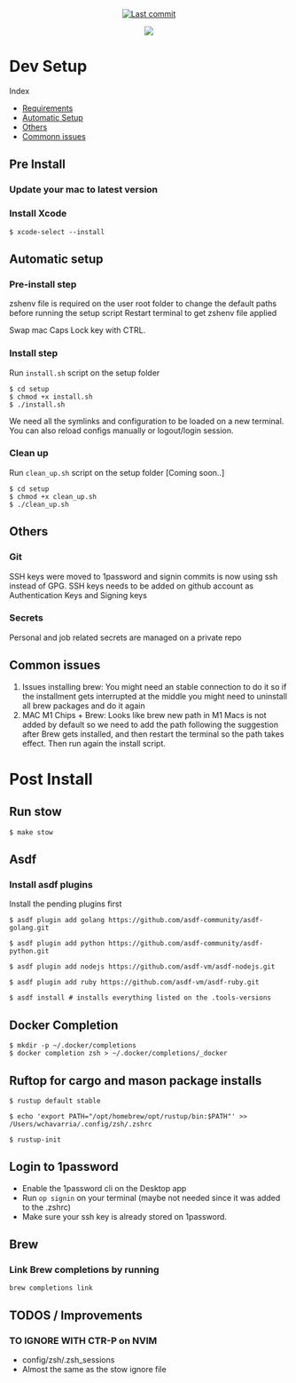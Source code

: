 <div align="center">

<a href="">
  <img alt="Last commit" src="https://img.shields.io/github/last-commit/wchavarria03/dotfiles?logo=git&style=for-the-badge"/>
</a>

[![](https://img.shields.io/badge/Neovim-0.10.1+-blueviolet.svg?style=for-the-badge&logo=Neovim)](https://github.com/neovim/neovim)

</div>

# Dev Setup

Index

- [Requirements](https://github.com/wchavarria03/dotfiles#Requirements)
- [Automatic Setup](https://github.com/wchavarria03/dotfiles#Automatic-setup)
- [Others](https://github.com/wchavarria03/dotfiles#Others)
- [Commonn issues](https://github.com/wchavarria03/dotfiles#Common-issues)

## Pre Install

### Update your mac to latest version

### Install Xcode

```
$ xcode-select --install
```

## Automatic setup

### Pre-install step

zshenv file is required on the user root folder to change the default paths before running the setup script
Restart terminal to get zshenv file applied

Swap mac Caps Lock key with CTRL.

### Install step

Run `install.sh` script on the setup folder

```
$ cd setup
$ chmod +x install.sh
$ ./install.sh
```

We need all the symlinks and configuration to be loaded on a new terminal.
You can also reload configs manually or logout/login session.

### Clean up

Run `clean_up.sh` script on the setup folder [Coming soon..]

```
$ cd setup
$ chmod +x clean_up.sh
$ ./clean_up.sh
```

## Others

### Git

SSH keys were moved to 1password and signin commits is now using ssh instead of GPG.
SSH keys needs to be added on github account as Authentication Keys and Signing keys

### Secrets

Personal and job related secrets are managed on a private repo

## Common issues

1. Issues installing brew: You might need an stable connection to do it so if the installment gets interrupted at the middle you might need to uninstall all brew packages and do it again
2. MAC M1 Chips + Brew: Looks like brew new path in M1 Macs is not added by default so we need to add the path following the suggestion after Brew gets installed, and then restart the terminal so the path takes effect. Then run again the install script.

# Post Install

## Run stow

```
$ make stow
```

## Asdf

### Install asdf plugins

Install the pending plugins first

```
$ asdf plugin add golang https://github.com/asdf-community/asdf-golang.git

$ asdf plugin add python https://github.com/asdf-community/asdf-python.git

$ asdf plugin add nodejs https://github.com/asdf-vm/asdf-nodejs.git

$ asdf plugin add ruby https://github.com/asdf-vm/asdf-ruby.git

$ asdf install # installs everything listed on the .tools-versions

```

## Docker Completion

```
$ mkdir -p ~/.docker/completions
$ docker completion zsh > ~/.docker/completions/_docker
```


## Ruftop for cargo and mason package installs
```
$ rustup default stable

$ echo 'export PATH="/opt/homebrew/opt/rustup/bin:$PATH"' >> /Users/wchavarria/.config/zsh/.zshrc

$ rustup-init
```

## Login to 1password

- Enable the 1password cli on the Desktop app
- Run `op signin` on your terminal (maybe not needed since it was added to the .zshrc)
- Make sure your ssh key is already stored on 1password.

## Brew

### Link Brew completions by running

`brew completions link`

## TODOS / Improvements

### TO IGNORE WITH CTR-P on NVIM

- config/zsh/.zsh_sessions
- Almost the same as the stow ignore file
